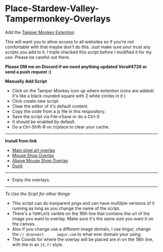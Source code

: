 # Place-Stardew-Valley-Tampermonkey-Overlays

Add the [Tamper Monkey Extention](https://chrome.google.com/webstore/detail/tampermonkey/dhdgffkkebhmkfjojejmpbldmpobfkfo)

This will want you to allow access to all websites so if you're not comfortable with that maybe don't do this. Just make sure your trust any scripts you add to it. I triple checked this script before I modified it for my use. Please be careful out there.

**Please DM me on Discord if we need anything updated Vera#4726 or send a push request :)**

**Manually Add Script**
- Click on the Tamper Monkey icon up where extention icons are added( it's like a black rounded square with 2 white circles in it.)
- Click create new script.
- Clear the editor of it's default content.
- Copy the code from a js file in this respository.
- Save the script via File->Save or do a Ctrl-S
- It should be enabled by default.
- Do a Ctrl-Shift-R on /r/place to clear your cache.
***
**Install from link**
- [Main pixel art overlay](https://github.com/VeraLapsa/Place-Stardew-Valley-Tampermonkey-Overlays/raw/main/r-place%20templater%20Stardew%20Valley%20Main%20Place.user.js)
- [Mouse Shop Overlay](https://github.com/VeraLapsa/Place-Stardew-Valley-Tampermonkey-Overlays/raw/main/r-place%20templater%20Stardew%20Valley%20Above%20Mouse%20Shop.user.js)
- [Above Mouse Shop Overlay](https://github.com/VeraLapsa/Place-Stardew-Valley-Tampermonkey-Overlays/raw/main/stardewvalleymousehouse.user.js)
- [Duck](https://github.com/VeraLapsa/Place-Stardew-Valley-Tampermonkey-Overlays/raw/main/r-place%20templater%20Stardew%20Valley%20Duck.user.js)

***
- Enjoy the overlays.
***
*To Use the Scipt for other things* 
- This script can do tranparent pngs and can have multilple versions of it running as long as you change the name of the script.
- There's a `TEMPLATE` varible on the 16th line that contains the url of the image you want to overlay. Make sure it's the same size you want it on the canvas.
- Also if you change use a different image domain, I use Imgur, change the `// @connect      imgur.com` to what ever domain your using.
- The Coords for where the overlay will be placed are in on the 18th line, with the in an `[X,Y]` style.
